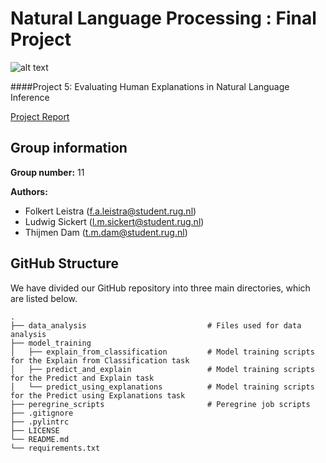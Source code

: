 # Natural Language Processing : Final Project

![alt text](rug-logo.png "Logo Title Text 1")

####Project 5: Evaluating Human Explanations in Natural Language Inference

[Project Report](www.google.com)

## Group information
**Group number:** 11


**Authors:**
- Folkert Leistra    (f.a.leistra@student.rug.nl)
- Ludwig Sickert     (l.m.sickert@student.rug.nl)
- Thijmen Dam        (t.m.dam@student.rug.nl)

## GitHub Structure
We have divided our GitHub repository into three main directories, which are listed below.

````
.
├── data_analysis                           # Files used for data analysis              
├── model_training                    
│   ├── explain_from_classification         # Model training scripts for the Explain from Classification task      
│   ├── predict_and_explain                 # Model training scripts for the Predict and Explain task
│   └── predict_using_explanations          # Model training scripts for the Predict using Explanations task
├── peregrine_scripts                       # Peregrine job scripts                     
├── .gitignore                    
├── .pylintrc                   
├── LICENSE
└── README.md
└── requirements.txt
````
